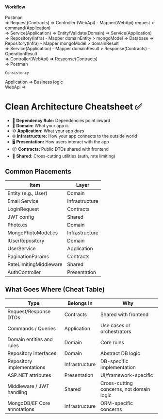 #### Workflow
Postman  
=> Request(Contracts) => Controller (WebApi) - Mapper(WebApi)  request > command(Application)  
=> Service(Application) => Entity/Validate(Domain) => Service(Application)  
=> Repository(Infra) - Mapper domainEntity > mongoModel => Database => Repository(Infra) - Mapper mongoModel > domainResult  
=> Service(Application) - Mapper domainResult > Response(Contracts) - OperationResult<Response>  
=> Controller(WebApi) => Response(Contracts)  
=> Postman  

`Consistency`
  
Application => Business logic  
WebApi => 

# Clean Architecture Cheatsheet ✅

- 🔁 **Dependency Rule:** Dependencies point inward
- 🧱 **Domain:** What your app *is*
- ⚙️ **Application:** What your app *does*
- 🌐 **Infrastructure:** How your app connects to the outside world
- 🖥️ **Presentation:** How users interact with the app
- 📦 **Contracts:** Public DTOs shared with frontend
- 🧰 **Shared:** Cross-cutting utilities (auth, rate limiting)

## Common Placements

| Item                    | Layer          |
|-------------------------|----------------|
| Entity (e.g., User)     | Domain         |
| Email Service           | Infrastructure |
| LoginRequest            | Contracts      |
| JWT config              | Shared         |
| Photo.cs                | Domain         |
| MongoPhotoModel.cs      | Infrastructure |
| IUserRepository         | Domain         |
| UserService             | Application    |
| PaginationParams        | Contracts      |
| RateLimitingMiddleware  | Shared         |
| AuthController          | Presentation   |


## What Goes Where (Cheat Table)

| Type                        | Belongs in     | Why                                      |
| --------------------------- | -------------- | ---------------------------------------- |
| Request/Response DTOs       | Contracts      | Shared with frontend                     |
| Commands / Queries          | Application    | Use cases or orchestrators               |
| Domain entities and rules   | Domain         | Core rules                               |
| Repository interfaces       | Domain         | Abstract DB logic                        |
| Repository implementations  | Infrastructure | DB-specific implementation               |
| ASP.NET attributes          | Presentation   | UI/framework-specific                    |
| Middleware / JWT handling   | Shared         | Cross-cutting concerns, not domain logic |
| MongoDB/EF Core annotations | Infrastructure | ORM-specific concerns                    |

